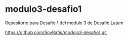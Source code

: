 # modulo3-desafio1
Repositorio para Desafio 1 del modulo 3 de Desafio Latam

https://github.com/SoyRafis/modulo3-desafio1.git
